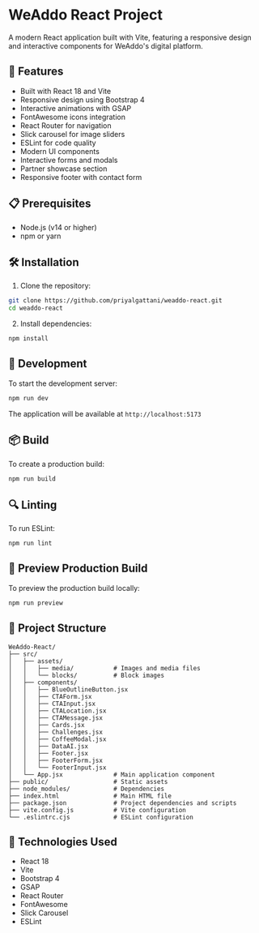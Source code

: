 # WeAddo React Project

A modern React application built with Vite, featuring a responsive design and interactive components for WeAddo's digital platform.

## 🚀 Features

- Built with React 18 and Vite
- Responsive design using Bootstrap 4
- Interactive animations with GSAP
- FontAwesome icons integration
- React Router for navigation
- Slick carousel for image sliders
- ESLint for code quality
- Modern UI components
- Interactive forms and modals
- Partner showcase section
- Responsive footer with contact form

## 📋 Prerequisites

- Node.js (v14 or higher)
- npm or yarn

## 🛠️ Installation

1. Clone the repository:
```bash
git clone https://github.com/priyalgattani/weaddo-react.git
cd weaddo-react
```

2. Install dependencies:
```bash
npm install
```

## 🚀 Development

To start the development server:

```bash
npm run dev
```

The application will be available at `http://localhost:5173`

## 📦 Build

To create a production build:

```bash
npm run build
```

## 🔍 Linting

To run ESLint:

```bash
npm run lint
```

## 🎯 Preview Production Build

To preview the production build locally:

```bash
npm run preview
```

## 📁 Project Structure

```
WeAddo-React/
├── src/
│   ├── assets/
│   │   ├── media/           # Images and media files
│   │   └── blocks/          # Block images
│   ├── components/
│   │   ├── BlueOutlineButton.jsx
│   │   ├── CTAForm.jsx
│   │   ├── CTAInput.jsx
│   │   ├── CTALocation.jsx
│   │   ├── CTAMessage.jsx
│   │   ├── Cards.jsx
│   │   ├── Challenges.jsx
│   │   ├── CoffeeModal.jsx
│   │   ├── DataAI.jsx
│   │   ├── Footer.jsx
│   │   ├── FooterForm.jsx
│   │   └── FooterInput.jsx
│   └── App.jsx              # Main application component
├── public/                  # Static assets
├── node_modules/            # Dependencies
├── index.html               # Main HTML file
├── package.json             # Project dependencies and scripts
├── vite.config.js           # Vite configuration
└── .eslintrc.cjs            # ESLint configuration
```

## 🔧 Technologies Used

- React 18
- Vite
- Bootstrap 4
- GSAP
- React Router
- FontAwesome
- Slick Carousel
- ESLint


